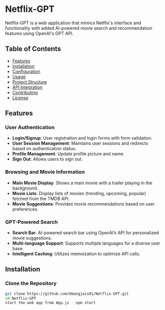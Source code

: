# Netflix-GPT

Netflix-GPT is a web application that mimics Netflix's interface and functionality with added AI-powered movie search and recommendation features using OpenAI's GPT API.

## Table of Contents
- [Features](#features)
- [Installation](#installation)
- [Configuration](#configuration)
- [Usage](#usage)
- [Project Structure](#project-structure)
- [API Integration](#api-integration)
- [Contributing](#contributing)
- [License](#license)

## Features

### User Authentication
- **Login/Signup**: User registration and login forms with form validation.
- **User Session Management**: Maintains user sessions and redirects based on authentication status.
- **Profile Management**: Update profile picture and name.
- **Sign Out**: Allows users to sign out.

### Browsing and Movie Information
- **Main Movie Display**: Shows a main movie with a trailer playing in the background.
- **Movie Lists**: Display lists of movies (trending, upcoming, popular) fetched from the TMDB API.
- **Movie Suggestions**: Provides movie recommendations based on user preferences.

### GPT-Powered Search
- **Search Bar**: AI-powered search bar using OpenAI’s API for personalized movie suggestions.
- **Multi-language Support**: Supports multiple languages for a diverse user base.
- **Intelligent Caching**: Utilizes memoization to optimize API calls.

## Installation

### Clone the Repository
```bash
git clone https://github.com/Umangjais01/Netflix-GPT.git
cd Netflix-GPT
start the web app from App.js - npm start
